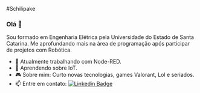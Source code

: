 #Schilipake

### Olá 👋
Sou formado em Engenharia Elétrica pela Universidade do Estado de Santa Catarina. 
Me aprofundando mais na área de programação após participar de projetos com Robótica.

- 🔭 Atualmente trabalhando com Node-RED.
- :beginner: Aprendendo sobre IoT.
- :video_game: Sobre mim: Curto novas tecnologias, games Valorant, Lol e seriados.
- :mailbox: Entre em contato: [![Linkedin Badge](https://img.shields.io/badge/-Guilherme%20Schilipake-blue?style=flat-square&logo=Linkedin&logoColor=white&link=https://www.linkedin.com/in/guilherme-henrique-schilipake/)](https://www.linkedin.com/in/guilherme-henrique-schilipake/)
